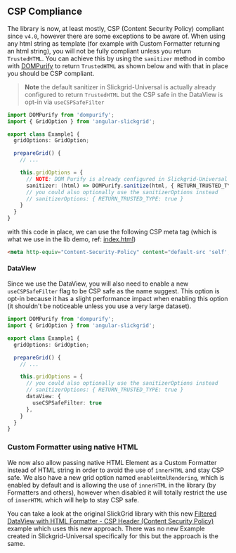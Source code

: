 ## CSP Compliance
The library is now, at least mostly, CSP (Content Security Policy) compliant since `v4.0`, however there are some exceptions to be aware of. When using any html string as template (for example with Custom Formatter returning an html string), you will not be fully compliant unless you return `TrustedHTML`. You can achieve this by using the `sanitizer` method in combo with [DOMPurify](https://github.com/cure53/DOMPurify) to return `TrustedHTML` as shown below and with that in place you should be CSP compliant.

> **Note** the default sanitizer in Slickgrid-Universal is actually already configured to return `TrustedHTML` but the CSP safe in the DataView is opt-in via `useCSPSafeFilter`

```typescript
import DOMPurify from 'dompurify';
import { GridOption } from 'angular-slickgrid';

export class Example1 {
  gridOptions: GridOption;

  prepareGrid() {
    // ...

    this.gridOptions = {
      // NOTE: DOM Purify is already configured in Slickgrid-Universal with the configuration shown below
      sanitizer: (html) => DOMPurify.sanitize(html, { RETURN_TRUSTED_TYPE: true }),
      // you could also optionally use the sanitizerOptions instead
      // sanitizerOptions: { RETURN_TRUSTED_TYPE: true }
    }
  }
}
```
with this code in place, we can use the following CSP meta tag (which is what we use in the lib demo, ref: [index.html](https://github.com/ghiscoding/slickgrid-universal/blob/master/examples/vite-demo-vanilla-bundle/index.html#L8-L14))
```html
<meta http-equiv="Content-Security-Policy" content="default-src 'self'; script-src 'self'; style-src 'self' 'nonce-random-string'; require-trusted-types-for 'script'; trusted-types dompurify">
```

#### DataView
Since we use the DataView, you will also need to enable a new `useCSPSafeFilter` flag to be CSP safe as the name suggest. This option is opt-in because it has a slight performance impact when enabling this option (it shouldn't be noticeable unless you use a very large dataset).

```typescript
import DOMPurify from 'dompurify';
import { GridOption } from 'angular-slickgrid';

export class Example1 {
  gridOptions: GridOption;

  prepareGrid() {
    // ...

    this.gridOptions = {
      // you could also optionally use the sanitizerOptions instead
      // sanitizerOptions: { RETURN_TRUSTED_TYPE: true }
      dataView: {
        useCSPSafeFilter: true
      },
    }
  }
}
```

### Custom Formatter using native HTML
We now also allow passing native HTML Element as a Custom Formatter instead of HTML string in order to avoid the use of `innerHTML` and stay CSP safe. We also have a new grid option named `enableHtmlRendering`, which is enabled by default and is allowing the use of `innerHTML` in the library (by Formatters and others), however when disabled it will totally restrict the use of `innerHTML` which will help to stay CSP safe.

You can take a look at the original SlickGrid library with this new [Filtered DataView with HTML Formatter - CSP Header (Content Security Policy)](https://6pac.github.io/SlickGrid/examples/example4-model-html-formatters.html) example which uses this new approach. There was no new Example created in Slickgrid-Universal specifically for this but the approach is the same.
